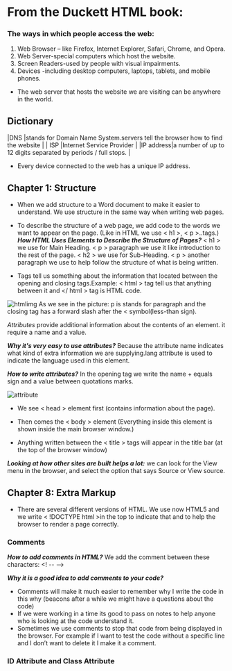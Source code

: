 # From the Duckett HTML book:

### The ways in which people access the web:
1. Web Browser – like Firefox, Internet Explorer, Safari, Chrome, and Opera.
2. Web Server-special computers which host the website.
3. Screen Readers-used by people with visual impairments.
4. Devices -including desktop computers, laptops, tablets, and mobile phones.

- The web server that hosts the website we are visiting can be anywhere in the world.

## Dictionary 
|DNS       |stands for Domain Name System.servers tell the browser how to find the website |
| ISP      |Internet Service Provider                                                      |
|IP address|a number of up to 12 digits separated by periods / full stops.                 |

- Every device connected to the web has a unique IP address.
## Chapter 1: Structure
- When we add structure to a Word document to make it easier to understand. We use structure in the same way when writing web pages.
- To describe the structure of a web page, we add code to the words we want to appear on the page. (Like in HTML we use < h1 >, < p >..tags.)
***How HTML Uses Elements to Describe the Structure of Pages?***
< h1 > we use for Main Heading.
< p > paragraph we use it like introduction to the rest of the page.
< h2 > we use for Sub-Heading.
< p > another paragraph we use to help follow the structure of what is being written. 

- Tags tell us something about the information that located between the opening and closing tags.Example: < html > tag tell us that anything between it and </ html > tag is HTML code. 

![htmlimg](https://cdo-curriculum.s3.amazonaws.com/media/uploads/html_element.png)
As we see in the picture: p is stands for paragraph and the closing tag has a forward slash after the < symbol(less-than sign).

*Attributes* provide additional information about the contents of an element. it require a name and a value.

***Why it's very easy to use attributes?***
Because the attribute name indicates what kind of extra information we are supplying.lang attribute is used to indicate the language used in this element.

***How to write attributes?***
In the opening tag we write the name + equals sign and a value between quotations marks. 

![attribute](https://lh6.googleusercontent.com/proxy/DO0VkpXWZ5V8JEfMCcxVbFWyPYCM6c95Dk0JBUbFcthp8qg4t-dpXpeBo27vf74GASsX5vNQ_WCTshzGUH3ceZruJORPmJckiuDgoTTHgzAXuw=s0-d)

- We see < head > element first (contains information about the page).

- Then comes the < body > element (Everything inside this element is shown inside the main browser window.)

- Anything written between the < title > tags will appear in the title bar (at the top of the browser window)

***Looking at how other sites are built helps a lot:*** we can look for the View menu in the browser, and select the option that says Source or View source.

## Chapter 8: Extra Markup

- There are several different versions of HTML. We use now HTML5 and we write < !DOCTYPE html >in the top to indicate that and to help the browser to render a page correctly.

### Comments

***How to add comments in HTML?***
We add the comment between these characters: <! --  -->

***Why it is a good idea to add comments to your code?***
- Comments will make it much easier to remember why I write the code in this why (beacons after a while we might have a questions about the code) 
- If we were working in a time its good to pass on notes to help anyone who is looking at the code understand it.
- Sometimes we use comments to stop that code from being displayed in the browser. For example if I want to test the code without a specific line and I don’t want to delete it I make it a comment.

### ID Attribute and Class Attribute








